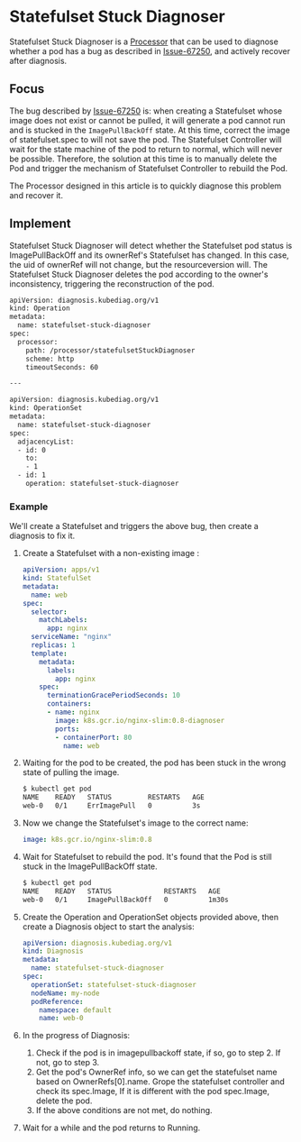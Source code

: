 # Statefulset Stuck Diagnoser

Statefulset Stuck Diagnoser is a [Processor](../architecture/processor.md) that can be used to diagnose whether a pod has a bug as described in [Issue-67250](https://github.com/kubernetes/kubernetes/issues/67250), and actively recover after diagnosis.

## Focus

  The bug described by [Issue-67250](https://github.com/kubernetes/kubernetes/issues/67250) is: when creating a Statefulset whose image does not exist or cannot be pulled, it will generate a pod cannot run and is stucked in the `ImagePullBackOff` state. At this time, correct the image of statefulset.spec to will not save the pod. The Statefulset Controller will wait for the state machine of the pod to return to normal, which will never be possible. Therefore, the solution at this time is to manually delete the Pod and trigger the mechanism of Statefulset Controller to rebuild the Pod.
  
  The Processor designed in this article is to quickly diagnose this problem and recover it.

## Implement

Statefulset Stuck Diagnoser will detect whether the Statefulset pod status is ImagePullBackOff and its ownerRef's Statefulset has changed. In this case, the uid of ownerRef will not change, but the resourceversion will. The Statefulset Stuck Diagnoser deletes the pod according to the owner's inconsistency, triggering the reconstruction of the pod.

```bash
apiVersion: diagnosis.kubediag.org/v1
kind: Operation
metadata:
  name: statefulset-stuck-diagnoser
spec:
  processor:
    path: /processor/statefulsetStuckDiagnoser
    scheme: http
    timeoutSeconds: 60

---

apiVersion: diagnosis.kubediag.org/v1
kind: OperationSet
metadata:
  name: statefulset-stuck-diagnoser
spec:
  adjacencyList:
  - id: 0
    to:
    - 1
  - id: 1
    operation: statefulset-stuck-diagnoser

```

### Example

We'll create a Statefulset and triggers the above bug, then create a diagnosis to fix it.

1. Create a Statefulset with a non-existing image :

   ```yaml
   apiVersion: apps/v1
   kind: StatefulSet
   metadata:
     name: web
   spec:
     selector:
       matchLabels:
         app: nginx
     serviceName: "nginx"
     replicas: 1
     template:
       metadata:
         labels:
           app: nginx
       spec:
         terminationGracePeriodSeconds: 10
         containers:
         - name: nginx
           image: k8s.gcr.io/nginx-slim:0.8-diagnoser
           ports:
           - containerPort: 80
             name: web
   ```

2. Waiting for the pod to be created, the pod has been stuck in the wrong state of pulling the image.

   ```bash
   $ kubectl get pod
   NAME    READY   STATUS         RESTARTS   AGE
   web-0   0/1     ErrImagePull   0          3s
   ```

3. Now we change the Statefulset's image to the correct name:

   ```yaml
   image: k8s.gcr.io/nginx-slim:0.8
   ```

4. Wait for Statefulset to rebuild the pod. It's found that the Pod is still stuck in the ImagePullBackOff state.

   ```bash
   $ kubectl get pod
   NAME    READY   STATUS             RESTARTS   AGE
   web-0   0/1     ImagePullBackOff   0          1m30s
   ```

5. Create the Operation and OperationSet objects provided above, then create a Diagnosis object to start the analysis:

   ```yaml
   apiVersion: diagnosis.kubediag.org/v1
   kind: Diagnosis
   metadata:
     name: statefulset-stuck-diagnoser
   spec:
     operationSet: statefulset-stuck-diagnoser
     nodeName: my-node
     podReference:
       namespace: default
       name: web-0
   ```

6. In the progress of Diagnosis:
   1. Check if the pod is in imagepullbackoff state, if so, go to step 2. If not, go to step 3.
   1. Get the pod's OwnerRef info, so we can get the statefulset name based on OwnerRefs[0].name. Grope the statefulset controller and check its spec.Image, If it is different with the pod spec.Image,  delete the pod.
   1. If the above conditions are not met, do nothing.

7. Wait for a while and the pod returns to Running.
